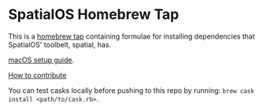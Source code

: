 # SpatialOS Homebrew Tap

This is a [homebrew tap](https://github.com/Homebrew/brew/blob/master/docs/How-to-Create-and-Maintain-a-Tap.md)
containing formulae for installing dependencies that SpatialOS' toolbelt,
spatial, has.

[macOS setup guide](https://spatialos.improbable.io/docs/reference/latest/setup-spatialos/mac).

[How to contribute](./CONTRIBUTING.md)

You can test casks locally before pushing to this repo by running: `brew cask install <path/to/cask.rb>`.
